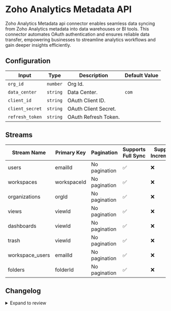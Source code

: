 # Zoho Analytics Metadata API
Zoho Analytics Metadata api connector enables seamless data syncing from Zoho Analytics metadata into data warehouses or BI tools. This connector automates OAuth authentication and ensures reliable data transfer, empowering businesses to streamline analytics workflows and gain deeper insights efficiently.

## Configuration

| Input | Type | Description | Default Value |
|-------|------|-------------|---------------|
| `org_id` | `number` | Org Id.  |  |
| `data_center` | `string` | Data Center.  | `com` |
| `client_id` | `string` | OAuth Client ID.  |  |
| `client_secret` | `string` | OAuth Client Secret.  |  |
| `refresh_token` | `string` | OAuth Refresh Token.  |  |

## Streams
| Stream Name | Primary Key | Pagination | Supports Full Sync | Supports Incremental |
|-------------|-------------|------------|---------------------|----------------------|
| users | emailId | No pagination | ✅ |  ❌  |
| workspaces | workspaceId | No pagination | ✅ |  ❌  |
| organizations | orgId | No pagination | ✅ |  ❌  |
| views | viewId | No pagination | ✅ |  ❌  |
| dashboards | viewId | No pagination | ✅ |  ❌  |
| trash | viewId | No pagination | ✅ |  ❌  |
| workspace_users | emailId | No pagination | ✅ |  ❌  |
| folders | folderId | No pagination | ✅ |  ❌  |

## Changelog

<details>
  <summary>Expand to review</summary>

| Version          | Date              | Pull Request | Subject        |
|------------------|-------------------|--------------|----------------|
| 0.0.23 | 2025-06-15 | [61164](https://github.com/airbytehq/airbyte/pull/61164) | Update dependencies |
| 0.0.22 | 2025-05-24 | [60777](https://github.com/airbytehq/airbyte/pull/60777) | Update dependencies |
| 0.0.21 | 2025-05-10 | [60009](https://github.com/airbytehq/airbyte/pull/60009) | Update dependencies |
| 0.0.20 | 2025-05-04 | [59540](https://github.com/airbytehq/airbyte/pull/59540) | Update dependencies |
| 0.0.19 | 2025-04-26 | [58927](https://github.com/airbytehq/airbyte/pull/58927) | Update dependencies |
| 0.0.18 | 2025-04-20 | [58577](https://github.com/airbytehq/airbyte/pull/58577) | Update dependencies |
| 0.0.17 | 2025-04-12 | [58034](https://github.com/airbytehq/airbyte/pull/58034) | Update dependencies |
| 0.0.16 | 2025-04-05 | [57396](https://github.com/airbytehq/airbyte/pull/57396) | Update dependencies |
| 0.0.15 | 2025-03-29 | [56849](https://github.com/airbytehq/airbyte/pull/56849) | Update dependencies |
| 0.0.14 | 2025-03-22 | [56335](https://github.com/airbytehq/airbyte/pull/56335) | Update dependencies |
| 0.0.13 | 2025-03-09 | [55655](https://github.com/airbytehq/airbyte/pull/55655) | Update dependencies |
| 0.0.12 | 2025-03-01 | [55163](https://github.com/airbytehq/airbyte/pull/55163) | Update dependencies |
| 0.0.11 | 2025-02-23 | [54631](https://github.com/airbytehq/airbyte/pull/54631) | Update dependencies |
| 0.0.10 | 2025-02-16 | [54121](https://github.com/airbytehq/airbyte/pull/54121) | Update dependencies |
| 0.0.9 | 2025-02-08 | [53600](https://github.com/airbytehq/airbyte/pull/53600) | Update dependencies |
| 0.0.8 | 2025-02-01 | [53118](https://github.com/airbytehq/airbyte/pull/53118) | Update dependencies |
| 0.0.7 | 2025-01-25 | [52542](https://github.com/airbytehq/airbyte/pull/52542) | Update dependencies |
| 0.0.6 | 2025-01-18 | [51930](https://github.com/airbytehq/airbyte/pull/51930) | Update dependencies |
| 0.0.5 | 2025-01-11 | [51462](https://github.com/airbytehq/airbyte/pull/51462) | Update dependencies |
| 0.0.4 | 2024-12-28 | [50837](https://github.com/airbytehq/airbyte/pull/50837) | Update dependencies |
| 0.0.3 | 2024-12-21 | [50384](https://github.com/airbytehq/airbyte/pull/50384) | Update dependencies |
| 0.0.2 | 2024-12-14 | [49450](https://github.com/airbytehq/airbyte/pull/49450) | Update dependencies |
| 0.0.1 | 2024-11-07 | | Initial release by [@bishalbera](https://github.com/bishalbera) via Connector Builder |

</details>
